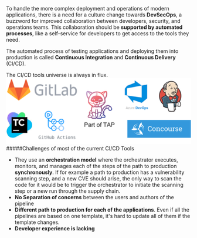 To handle the more complex deployment and operations of modern applications, there is a need for a culture change towards **DevSecOps**, a buzzword for improved collaboration between developers, security, and operations teams.
This collaboration should be **supported by automated processes**, like a self-service for developers to get access to the tools they need.

The automated process of testing applications and deploying them into production is called **Continuous Integration** and **Continuous Delivery** (CI/CD). 

The CI/CD tools universe is always in flux. 
![Popular CI/CD tools](../images/ci-cd-tools.png)
#####Challenges of most of the current CI/CD Tools
- They use an **orchestration model** where the orchestrator executes, monitors, and manages each of the steps of the path to production **synchronously**. If for example a path to production has a vulnerability scanning step, and a new CVE should arise, the only way to scan the code for it would be to trigger the orchestrator to initiate the scanning step or a new run through the supply chain.
- **No Separation of concerns** between the users and authors of the pipeline
- **Different path to production for each of the applications**. Even if all the pipelines are based on one template, it's hard to update all of them if the template changes.
- **Developer experience is lacking** 



